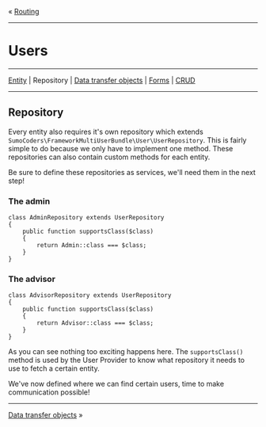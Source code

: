 « [Routing](routing.md)
***
# Users
***
[Entity](users_entity.md) | Repository | [Data transfer objects](users_dto.md) | [Forms](users_forms.md) | [CRUD](users_crud.md)
***
## Repository
Every entity also requires it's own repository which extends `SumoCoders\FrameworkMultiUserBundle\User\UserRepository`. This is fairly simple to do because we only have to implement one method. These repositories can also contain custom methods for each entity.

Be sure to define these repositories as services, we'll need them in the next step!

### The admin

```
class AdminRepository extends UserRepository
{
    public function supportsClass($class)
    {
        return Admin::class === $class;
    }
}
```

### The advisor

```
class AdvisorRepository extends UserRepository
{
    public function supportsClass($class)
    {
        return Advisor::class === $class;
    }
}
```
As you can see nothing too exciting happens here. The `supportsClass()` method is used by the User Provider to know what repository it needs to use to fetch a certain entity.

We've now defined where we can find certain users, time to make communication possible!

***
[Data transfer objects](users_dto.md) »
